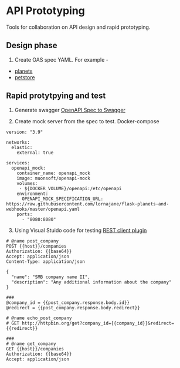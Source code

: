 # API Prototyping

Tools for collaboration on API design and rapid prototyping.

## Design phase

1. Create OAS spec YAML. For example -

* [planets](https://raw.githubusercontent.com/lornajane/flask-planets-and-webhooks/master/openapi.yaml)
* [petstore](https://raw.githubusercontent.com/OAI/OpenAPI-Specification/main/examples/v3.0/petstore.yaml)

## Rapid protytpying and test

1. Generate swagger
[OpenAPI Spec to Swagger](https://petstore.swagger.io/)

2. Create mock server from the spec to test. Docker-compose
```Docker
version: "3.9"

networks:
  elastic:
    external: true

services:
  openapi_mock:
    container_name: openapi_mock
    image: muonsoft/openapi-mock
    volumes:
     - ${DOCKER_VOLUME}/openapi:/etc/openapi
    environment:
      OPENAPI_MOCK_SPECIFICATION_URL: https://raw.githubusercontent.com/lornajane/flask-planets-and-webhooks/master/openapi.yaml
    ports:
      - "8080:8080"
```

3. Using Visual Stuido code for testing
[REST client plugin](https://marketplace.visualstudio.com/items?itemName=humao.rest-client)
``` VS REST client
# @name post_company
POST {{host}}/companies
Authorization: {{base64}}
Accept: application/json
Content-Type: application/json

{
  "name": "SMB company name II",
  "description": "Any additional information about the company"
}

###
@company_id = {{post_company.response.body.id}}
@redirect = {{post_company.response.body.redirect}}

# @name echo_post_company
# GET http://httpbin.org/get?company_id={{company_id}}&redirect={{redirect}}

###
# @name get_company
GET {{host}}/companies
Authorization: {{base64}}
Accept: application/json
```
